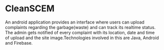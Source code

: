 # CleanSCEM
An android application provides an interface where users can upload complaints regarding the garbage(waste)
and can track its realtime status. The admin gets notified of every complaint with its location, date and time of upload and
the site image.Technologies involved in this are Java, Android and Firebase.
